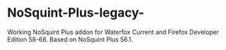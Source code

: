 # NoSquint-Plus-legacy-
Working NoSquint Plus addon for Waterfox Current and Firefox Developer Edition 58-68. Based on NoSquint Plus 56.1.
